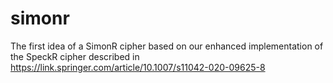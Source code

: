 # simonr
The first idea of a SimonR cipher based on our enhanced implementation of the SpeckR cipher described in https://link.springer.com/article/10.1007/s11042-020-09625-8
